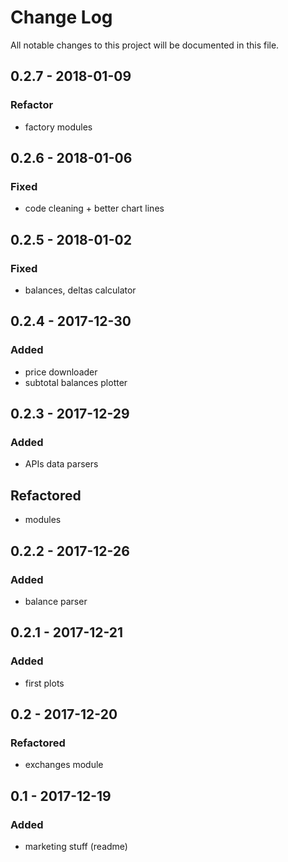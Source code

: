 # Change Log
All notable changes to this project will be documented in this file.

## 0.2.7 - 2018-01-09

### Refactor
- factory modules

## 0.2.6 - 2018-01-06

### Fixed
- code cleaning + better chart lines

## 0.2.5 - 2018-01-02

### Fixed
- balances, deltas calculator

## 0.2.4 - 2017-12-30

### Added
- price downloader
- subtotal balances plotter

## 0.2.3 - 2017-12-29

### Added
- APIs data parsers

## Refactored
- modules

## 0.2.2 - 2017-12-26

### Added
- balance parser

## 0.2.1 - 2017-12-21

### Added
- first plots

## 0.2 - 2017-12-20

### Refactored
- exchanges module


## 0.1 - 2017-12-19

### Added
- marketing stuff (readme)
